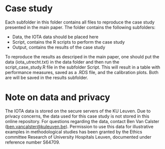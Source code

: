 # Case study
Each subfolder in this folder contains all files to reproduce the case study presented in the main paper. The folder contains the following subfolders:
* Data, the IOTA data should be placed here
* Script, contains the R scripts to perform the case study
* Output, contains the results of the case study

To reproduce the results as descriped in the main paper, one should put the data (iota_utrecht.txt) in the data folder and then run the script_case_study.R file in the subfolder Script. This will result in a table with performance measures, saved as a .RDS file, and the calibration plots. Both are will be saved in the results subfolder.

# Note on data and privacy
The IOTA data is stored on the secure servers of the KU Leuven. Due to privacy concerns, the data used for this case study is not stored in this online repository. For questions regarding the data, contact Ben Van Calster (ben.vancalster@kuleuven.be). Permission to use this data for illustrative examples in methodological studies has been granted by the Ethics committee Research of University Hospitals Leuven, documented under reference number S64709.



